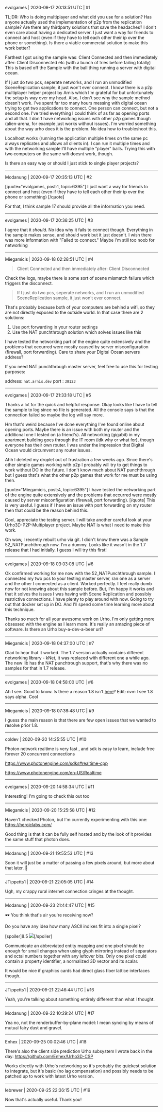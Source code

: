evolgames | 2020-09-17 20:13:51 UTC | #1

TL;DR: Who is doing multiplayer and what did you use for a solution? Has anyone actually used the implementation of p2p from the replication sample? Are there any thirdparty solutions that save the headaches? I don't even care about having a dedicated server. I just want a way for friends to connect and host (even if they have to tell each other their ip over the phone or something). Is there a viable commercial solution to make this work better?

Farthest I got using the sample was:
Client Connected
and then immediately after: Client Disconnected
etc
(with a bunch of tries before failing totally)
This is based off the Sample with the ball thing running a server with digital ocean.

If I just do two pcs, seperate networks, and I run an unmodified SceneReplication sample, it just won't ever connect. I know there is a p2p multiplayer helper project by Arnis which I'm grateful for but unfortunately the setup is way over my head. Also, I don't see why the sample method doesn't work. I've spent far too many hours messing with digital ocean trying to get two applications to connect. One person can connect, but not a second one. I've tried everything I could think of as far as opening ports and all that. I don't have networking issues with other p2p games though (alien-arena, for example just works without issues). I'm worried something about the way urho does it is the problem. No idea how to troubleshoot this.

Localhost works (running the application multiple times on the same pc always replicates and allows all clients in). I can run it multiple times and with the networking sample I'll have multiple "player" balls. Trying this with two computers on the same wifi doesnt work, though.

Is there an easy way or should I just stick to single player projects?

-------------------------

Modanung | 2020-09-17 20:35:13 UTC | #2

[quote="evolgames, post:1, topic:6395"]
I just want a way for friends to connect and host (even if they have to tell each other their ip over the phone or something)
[/quote]

For that, I think sample 17 should provide all the information you need.

-------------------------

evolgames | 2020-09-17 20:36:25 UTC | #3

I agree that it *should*. No idea why it fails to connect though. Everything in the sample makes sense, and should work but it just doesn't.
I wish there was more information with "Failed to connect."
Maybe I'm still too noob for networking

-------------------------

Miegamicis | 2020-09-18 02:28:51 UTC | #4

> Client Connected
and then immediately after: Client Disconnected

Check the logs, maybe there is some sort of scene mismatch failure which triggers the disconnect.

> If I just do two pcs, seperate networks, and I run an unmodified SceneReplication sample, it just won’t ever connect. 

That's probably because both of your computers are behind a wifi, so they are not directly exposed to the outside world. In that case there are 2 solutions:
1. Use port forwarding in your router settings
2. Use the NAT punchthrough solution which solves issues like this


I have tested the networking part of the engine quite extensively and the problems that occurred were mostly caused by server misconfiguration (firewall, port forwarding). Care to share your Digital Ocean servers address?

If you need NAT punchthrough master server, feel free to use this for testing purposes: 

address: `nat.arnis.dev`
port : `30123`

-------------------------

evolgames | 2020-09-17 21:33:18 UTC | #5

Thanks a lot for the quick and helpful response.
Okay looks like I have to tell the sample to log since no file is generated. All the console says is that the connection failed so maybe the log will say more.

Hm that's weird because I've done everything I've found online about opening ports. Maybe there is an issue with both my router and the additional one I tested on (a friend's). All networking (gigabit) in my apartment building goes through the IT room (idk why or what for), though everyone has their own router. I was under the impression that Digital Ocean would circumvent any router issues.

Ahh I deleted my droplet out of frustration a few weeks ago. Since there's other simple games working with p2p I probably will try to get things to work without DO in the future. I don't know much about NAT punchthrough but I guess that's what the other p2p games that work for me must be using then.

[quote="Miegamicis, post:4, topic:6395"]
I have tested the networking part of the engine quite extensively and the problems that occurred were mostly caused by server misconfiguration (firewall, port forwarding).
[/quote]
This is very useful. I guess if I have an issue with port forwarding on my router then that could be the reason behind this.

Cool, appreciate the testing server. I will take another careful look at your Urho3D-P2P-Multiplayer project. Maybe NAT is what I need to make this work.

Oh wow, I recently rebuilt urho via git. I didn't know there was a Sample 52_NATPunchthrough now. I'm a dummy. Looks like it wasn't in the 1.7 release that I had initially. I guess I will try this first!

-------------------------

evolgames | 2020-09-18 03:03:08 UTC | #6

Ok confirmed working for me now with the 52_NATPunchthrough sample. I connected my two pcs to your testing master server, ran one as a server and the other I connected as a client. Worked perfectly. I feel really dumb now for not knowing about this sample before. But, I'm happy it works and that it solves the issues I was having with Scene Replication and possibly restrictive connections. I have plenty to play around with now. Going to try out that docker set up in DO. And I'll spend some time learning more about this technique.

Thanks so much for all your awesome work on Urho. I'm only getting more obsessed with the engine as I learn more. It's really an amazing piece of software. Is there an Urho buy-a-dev-a-beer url?

-------------------------

Miegamicis | 2020-09-18 04:37:00 UTC | #7

Glad to hear that it worked. The 1.7 version actually contains different networking library - kNet, it was replaced with different one a while ago. The new lib has the NAT punchtrough support, that's why there was no samples for that in 1.7 release.

-------------------------

evolgames | 2020-09-18 04:58:00 UTC | #8

Ah I see. Good to know. Is there a reason 1.8 isn't [here](https://urho3d.github.io/news-categories.html#releases-ref)?
Edit: nvm I see 1.8 says alpha. Cool

-------------------------

Miegamicis | 2020-09-18 07:36:48 UTC | #9

I guess the main reason is that there are few open issues that we wanted to resolve prior 1.8.

-------------------------

coldev | 2020-09-20 14:25:55 UTC | #10

Photon network
realtime is very fast , and sdk is easy to learn,
include free forever 20 concurrent connections

https://www.photonengine.com/sdks#realtime-cpp

https://www.photonengine.com/en-US/Realtime

-------------------------

evolgames | 2020-09-20 14:58:34 UTC | #11

Interesting! I'm going to check this out too

-------------------------

Miegamicis | 2020-09-20 15:25:58 UTC | #12

Haven't checked Photon, but I'm currently experimenting with this one: https://heroiclabs.com/

Good thing is that it can be fully self hosted and by the look of it provides the same stuff that photon does.

-------------------------

Modanung | 2020-09-21 19:55:53 UTC | #13

Soon it will just be a matter of passing a few pixels around, but more about that later. :slightly_smiling_face:

-------------------------

JTippetts1 | 2020-09-21 22:05:05 UTC | #14

Ugh, my crappy rural internet connection cringes at the thought.

-------------------------

Modanung | 2020-09-23 21:44:47 UTC | #15

:dark_sunglasses: You think that's air you're receiving now?

Do you have any idea how many ASCII indixes fit into a single pixel?

[spoiler]8.5 [![](https://gitlab.com/luckeyproductions/hantik/-/raw/master/images/antiq.svg)](https://gitlab.com/luckeyproductions/hantik/-/blob/master/antiq.md)[/spoiler]

Communicate an abbreviated entity mapping and one pixel should be enough for small changes when using glyph mirroring instead of separators and octal numbers together with any leftover bits. Only one pixel could contain a property identifier, a normalized 3D vector and its scalar.

It would be nice if graphics cards had direct glass fiber lattice interfaces though.

-------------------------

JTippetts1 | 2020-09-21 22:46:44 UTC | #16

Yeah, you're talking about something entirely different than what I thought.

-------------------------

Modanung | 2020-09-22 10:29:24 UTC | #17

Yea no, not the renderbuffer-by-plane model: I mean syncing by means of mutual fairy dust and gravel.

-------------------------

Enhex | 2020-09-25 00:02:46 UTC | #18

There's also the client side prediction Urho subsystem I wrote back in the day:
https://github.com/Enhex/Urho3D-CSP

Works directly with Urho's networking so it's probably the quickest solution to integrate, but it's basic (no lag compensation) and possibly needs to be patched up to work with latest Urho version.

-------------------------

lebrewer | 2020-09-25 22:36:15 UTC | #19

Now that's actually useful. Thank you!

-------------------------

